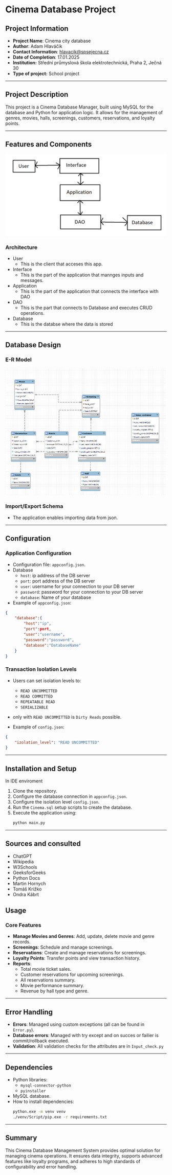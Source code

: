 # Cinema Database Project

## Project Information

- **Project Name**: Cinema city database
- **Author**: Adam Hlaváčik
- **Contact Information**: hlavacik@spsejecna.cz
- **Date of Completion**: 17.01.2025
- **Institution:** Střední průmyslová škola elektrotechnická, Praha 2, Ječná 30 
- **Type of project:** School project

---

## Project Description
This project is a Cinema Database Manager, built using MySQL for the database and Python for application logic. It allows for the management of genres, movies, halls, screenings, customers, reservations, and loyalty points.

---

## Features and Components

![Image](./doc/Architecture-diagram.png "ER-diagram")
### Architecture
- User
  - This is the client that acceses this app.
- Interface
  - This is the part of the application that mannges inputs and messages.
- Application
  - This is the part of the application that connects the interface with DAO
- DAO
  - This is the part that connects to Database and executes CRUD operations.
- Database
  - This is the databse where the data is stored

---

## Database Design

### E-R Model
![Image](./doc/ER-diagram.png "ER-diagram")

### Import/Export Schema
- The application enables importing data from json.

---

## Configuration

### Application Configuration
- Configuration file: `appconfig.json`.
- Database
  - `host`: ip address of the DB server
  - `port`: port address of the DB server
  - `user`: username for your connection to your DB server
  - `password`: password for your connection to your DB server
  - `database`: Name of your database
- Example of `appconfig.json`:
```json
{
    "database":{
        "host":"ip",
        "port":port,
        "user":"username",
        "password":"password",
        "database":"DatabaseName"
    }
}
```

### Transaction Isolation Levels
- Users can set isolation levels to:
  - `READ UNCOMMITTED`
  - `READ COMMITTED`
  - `REPEATABLE READ`
  - `SERIALIZABLE`
- only with `READ UNCOMMITTED` is `Dirty Reads` possible.

- Example of `config.json`:
```json
{
    "izolation_level": "READ UNCOMMITTED"
}
```

---

## Installation and Setup
In IDE enviroment
1. Clone the repository.
2. Configure the database connection in `appconfig.json`.
3. Configure the isolation level `config.json`.
4. Run the `Cinema.sql` setup scripts to create the database.
5. Execute the application using:
   ```bash
   python main.py
   ```

---  
## Sources and consulted
- ChatGPT
- Wikipedia
- W3Schools
- GeeksforGeeks
- Python Docs
- Martin Hornych
- Tomáš Križko
- Ondra Kábrt


## Usage

### Core Features
- **Manage Movies and Genres**: Add, update, delete movie and genre records.
- **Screenings**: Schedule and manage screenings.
- **Reservations**: Create and manage reservations for screenings.
- **Loyalty Points**: Transfer points and view transaction history.
- **Reports**:
  - Total movie ticket sales.
  - Customer reservations for upcoming screenings.
  - All reservations summary.
  - Movie performance summary.
  - Revenue by hall type and genre.

---

## Error Handling
- **Errors**: Managed using custom exceptions (all can be found in `Error.py`).
- **Database errors**: Managed with try except and on succes or failier is commit/rollback executed.
- **Validation**: All validation checks for the attributes are in `Input_check.py`

---

## Dependencies
- Python libraries:
  - `mysql-connector-python`
  - `pyinstaller`
- MySQL database.
- How to install dependencies:
   ```bash
   python.exe -m venv venv
   ./venv/Script/pip.exe -r requirements.txt
   ```

---

## Summary
This Cinema Database Management System provides optimal solution for managing cinema operations. It ensures data integrity, supports advanced features like loyalty programs, and adheres to high standards of configurability and error handling.